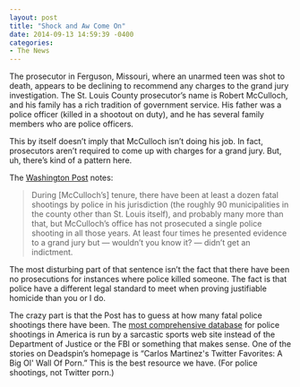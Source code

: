 ```yaml
---
layout: post
title: "Shock and Aw Come On"
date: 2014-09-13 14:59:39 -0400
categories: 
- The News
---
```


The prosecutor in Ferguson, Missouri, where an unarmed teen was shot to death, appears to be declining to recommend any charges to the grand jury investigation. The St. Louis County prosecutor’s name is Robert McCulloch, and his family has a rich tradition of government service. His father was a police officer (killed in a shootout on duty), and he has several family members who are police officers. 

This by itself doesn’t imply that McCulloch isn’t doing his job. In fact, prosecutors aren’t required to come up with charges for a grand jury. But, uh, there’s kind of a pattern here.

The [Washington Post](http://www.washingtonpost.com/opinions/dana-milbank-ferguson-tragedy-becoming-a-farce/2014/09/12/) notes:

> During [McCulloch’s] tenure, there have been at least a dozen fatal shootings by police in his jurisdiction (the roughly 90 municipalities in the county other than St. Louis itself), and probably many more than that, but McCulloch’s office has not prosecuted a single police shooting in all those years. At least four times he presented evidence to a grand jury but — wouldn’t you know it? — didn’t get an indictment.

The most disturbing part of that sentence isn’t the fact that there have been no prosecutions for instances where police killed someone. The fact is that police have a different legal standard to meet when proving justifiable homicide than you or I do.

The crazy part is that the Post has to guess at how many fatal police shootings there have been. The [most comprehensive database](http://regressing.deadspin.com/were-compiling-every-police-involved-shooting-in-americ-1624180387) for police shootings in America is run by a sarcastic sports web site instead of the Department of Justice or the FBI or something that makes sense. One of the stories on Deadspin’s homepage is “Carlos Martinez's Twitter Favorites: A Big Ol' Wall Of Porn.” This is the best resource we have. (For police shootings, not Twitter porn.)